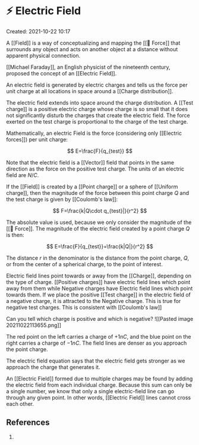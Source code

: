 # ⚡️ Electric Field
Created: 2021-10-22 10:17

A [[Field]] is a way of conceptualizing and mapping the [[💨 Force]] that surrounds any object and acts on another object at a distance without apparent physical connection.

[[Michael Faraday]], an English physicist of the nineteenth century, proposed the concept of an [[Electric Field]].

An electric field is generated by electric charges and tells us the force per unit charge at all locations in space around a [[Charge distribution]].

The electric field extends into space around the charge distribution. A [[Test charge]] is a positive electric charge whose charge is so small that it does not significantly disturb the charges that create the electric field. The force exerted on the test charge is proportional to the charge of the test charge. 

Mathematically, an electric Field is the force (considering only [[Electric forces]]) per unit charge:

$$
E=\frac{F}{q_{test}}
$$

Note that the electric field is a [[Vector]] field that points in the same direction as the force on the positive test charge. The units of an electric field are $N/C$.
 
If the [[Field]] is created by a [[Point charge]] or a sphere of [[Uniform charge]], then the magnitude of the force between this point charge $Q$ and the test charge is given by [[Coulomb's law]]:

$$
F=\frac{k|Q\cdot q_{test}|}{r^2}
$$

The absolute value is used, because we only consider the magnitude of the [[💨 Force]]. The magnitude of the electric field created by a point charge $Q$ is then:

$$
E=\frac{F}{q_{test}}=\frac{k|Q|}{r^2}
$$

The distance $r$ in the denominator is the distance from the point charge, $Q$, or from the center of a spherical charge, to the point of interest.

Electric field lines point towards or away from the [[Charge]], depending on the type of charge. [[Positive charges]] have electric field lines which point away from them while Negative charges have Electric field lines which point towards them. If we place the positive [[Test charge]] in the electric field of a negative charge, it is attracted to the Negative charge. This is true for negative test charges. This is consistent with [[Coulomb's law]]

Can you tell which charge is positive and which is negative?
![[Pasted image 20211022113655.png]]

The red point on the left carries a charge of $+1nC$, and the blue point on the right carries a charge of $-1nC$. The field lines are denser as you approach the point charge.

The electric field equation says that the electric field gets stronger as we approach the charge that generates it.

An [[Electric Field]] formed due to multiple charges may be found by adding the electric field from each individual charge. Because this sum can only be a single number, we know that only a single electric-field line can go through any given point. In other words, [[Electric Field]] lines cannot cross each other. 





## References
1. 